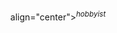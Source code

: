 <br><br><br><br><br><br><br><br><br><br><br><br><br><br><br><br>

<center><div width="200px">align="center"><font align="center"><sup><i>hobbyist</i></sup></font></div></center>

<br><br><br><br><br><br><br><br><br><br><br><br><br><br><br><br>